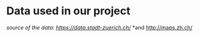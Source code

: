 # Data used in our project

*source of the data: https://data.stadt-zuerich.ch/*
*and http://maps.zh.ch/
